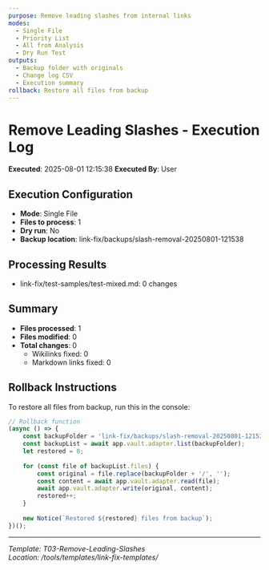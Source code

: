 ```yaml
---
purpose: Remove leading slashes from internal links
modes: 
  - Single File
  - Priority List  
  - All from Analysis
  - Dry Run Test
outputs:
  - Backup folder with originals
  - Change log CSV
  - Execution summary
rollback: Restore all files from backup
---
```


# Remove Leading Slashes - Execution Log

**Executed**: 2025-08-01 12:15:38
**Executed By**: User

## Execution Configuration

- **Mode**: Single File
- **Files to process**: 1
- **Dry run**: No
- **Backup location**: link-fix/backups/slash-removal-20250801-121538

## Processing Results

- link-fix/test-samples/test-mixed.md: 0 changes

## Summary

- **Files processed**: 1
- **Files modified**: 0
- **Total changes**: 0
  - Wikilinks fixed: 0
  - Markdown links fixed: 0


## Rollback Instructions

To restore all files from backup, run this in the console:

```javascript
// Rollback function
(async () => {
    const backupFolder = 'link-fix/backups/slash-removal-20250801-121538';
    const backupList = await app.vault.adapter.list(backupFolder);
    let restored = 0;
    
    for (const file of backupList.files) {
        const original = file.replace(backupFolder + '/', '');
        const content = await app.vault.adapter.read(file);
        await app.vault.adapter.write(original, content);
        restored++;
    }
    
    new Notice(`Restored ${restored} files from backup`);
})();
```

---

*Template: T03-Remove-Leading-Slashes*  
*Location: /tools/templates/link-fix-templates/*
